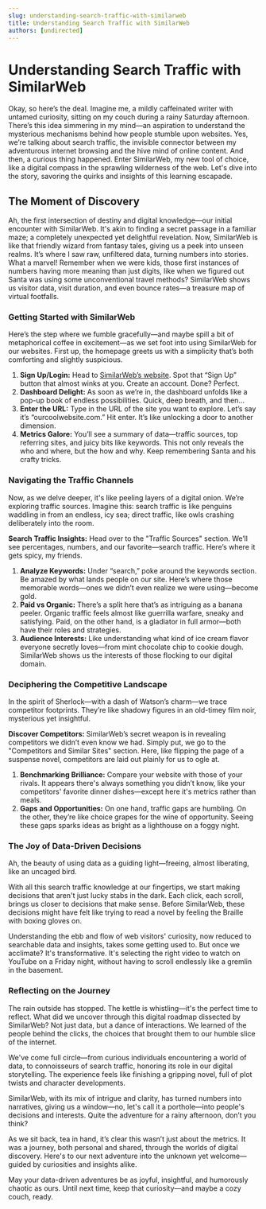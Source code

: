 ```yaml
---
slug: understanding-search-traffic-with-similarweb
title: Understanding Search Traffic with SimilarWeb
authors: [undirected]
---
```



# Understanding Search Traffic with SimilarWeb

Okay, so here’s the deal. Imagine me, a mildly caffeinated writer with untamed curiosity, sitting on my couch during a rainy Saturday afternoon. There’s this idea simmering in my mind—an aspiration to understand the mysterious mechanisms behind how people stumble upon websites. Yes, we’re talking about search traffic, the invisible connector between my adventurous internet browsing and the hive mind of online content. And then, a curious thing happened. Enter SimilarWeb, my new tool of choice, like a digital compass in the sprawling wilderness of the web. Let's dive into the story, savoring the quirks and insights of this learning escapade.

## The Moment of Discovery

Ah, the first intersection of destiny and digital knowledge—our initial encounter with SimilarWeb. It's akin to finding a secret passage in a familiar maze; a completely unexpected yet delightful revelation. Now, SimilarWeb is like that friendly wizard from fantasy tales, giving us a peek into unseen realms. It’s where I saw raw, unfiltered data, turning numbers into stories. What a marvel! Remember when we were kids, those first instances of numbers having more meaning than just digits, like when we figured out Santa was using some unconventional travel methods? SimilarWeb shows us visitor data, visit duration, and even bounce rates—a treasure map of virtual footfalls.

### Getting Started with SimilarWeb

Here’s the step where we fumble gracefully—and maybe spill a bit of metaphorical coffee in excitement—as we set foot into using SimilarWeb for our websites. First up, the homepage greets us with a simplicity that’s both comforting and slightly suspicious.

1. **Sign Up/Login:** Head to [SimilarWeb’s website](https://www.similarweb.com). Spot that “Sign Up” button that almost winks at you. Create an account. Done? Perfect.
2. **Dashboard Delight:** As soon as we’re in, the dashboard unfolds like a pop-up book of endless possibilities. Quick, deep breath, and then…
3. **Enter the URL:** Type in the URL of the site you want to explore. Let’s say it’s “ourcoolwebsite.com.” Hit enter. It’s like unlocking a door to another dimension.
4. **Metrics Galore:** You’ll see a summary of data—traffic sources, top referring sites, and juicy bits like keywords. This not only reveals the who and where, but the how and why. Keep remembering Santa and his crafty tricks.

### Navigating the Traffic Channels

Now, as we delve deeper, it's like peeling layers of a digital onion. We’re exploring traffic sources. Imagine this: search traffic is like penguins waddling in from an endless, icy sea; direct traffic, like owls crashing deliberately into the room. 

**Search Traffic Insights:** Head over to the "Traffic Sources" section. We’ll see percentages, numbers, and our favorite—search traffic. Here’s where it gets spicy, my friends.

1. **Analyze Keywords:** Under “search,” poke around the keywords section. Be amazed by what lands people on our site. Here’s where those memorable words—ones we didn’t even realize we were using—become gold. 
2. **Paid vs Organic:** There’s a split here that’s as intriguing as a banana peeler. Organic traffic feels almost like guerrilla warfare, sneaky and satisfying. Paid, on the other hand, is a gladiator in full armor—both have their roles and strategies.
3. **Audience Interests:** Like understanding what kind of ice cream flavor everyone secretly loves—from mint chocolate chip to cookie dough. SimilarWeb shows us the interests of those flocking to our digital domain.

### Deciphering the Competitive Landscape

In the spirit of Sherlock—with a dash of Watson’s charm—we trace competitor footprints. They’re like shadowy figures in an old-timey film noir, mysterious yet insightful.

**Discover Competitors:** SimilarWeb’s secret weapon is in revealing competitors we didn’t even know we had. Simply put, we go to the "Competitors and Similar Sites" section. Here, like flipping the page of a suspense novel, competitors are laid out plainly for us to ogle at.

1. **Benchmarking Brilliance:** Compare your website with those of your rivals. It appears there's always something you didn’t know, like your competitors' favorite dinner dishes—except here it's metrics rather than meals.
2. **Gaps and Opportunities:** On one hand, traffic gaps are humbling. On the other, they’re like choice grapes for the wine of opportunity. Seeing these gaps sparks ideas as bright as a lighthouse on a foggy night.

### The Joy of Data-Driven Decisions

Ah, the beauty of using data as a guiding light—freeing, almost liberating, like an uncaged bird. 

With all this search traffic knowledge at our fingertips, we start making decisions that aren't just lucky stabs in the dark. Each click, each scroll, brings us closer to decisions that make sense. Before SimilarWeb, these decisions might have felt like trying to read a novel by feeling the Braille with boxing gloves on.

Understanding the ebb and flow of web visitors' curiosity, now reduced to searchable data and insights, takes some getting used to. But once we acclimate? It's transformative. It's selecting the right video to watch on YouTube on a Friday night, without having to scroll endlessly like a gremlin in the basement.

### Reflecting on the Journey

The rain outside has stopped. The kettle is whistling—it's the perfect time to reflect. What did we uncover through this digital roadmap dissected by SimilarWeb? Not just data, but a dance of interactions. We learned of the people behind the clicks, the choices that brought them to our humble slice of the internet.

We've come full circle—from curious individuals encountering a world of data, to connoisseurs of search traffic, honoring its role in our digital storytelling. The experience feels like finishing a gripping novel, full of plot twists and character developments.

SimilarWeb, with its mix of intrigue and clarity, has turned numbers into narratives, giving us a window—no, let's call it a porthole—into people's decisions and interests. Quite the adventure for a rainy afternoon, don’t you think?

As we sit back, tea in hand, it’s clear this wasn’t just about the metrics. It was a journey, both personal and shared, through the worlds of digital discovery. Here's to our next adventure into the unknown yet welcome—guided by curiosities and insights alike. 

May your data-driven adventures be as joyful, insightful, and humorously chaotic as ours. Until next time, keep that curiosity—and maybe a cozy couch, ready.
